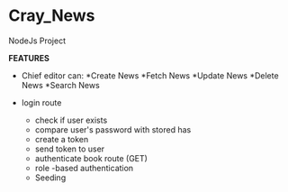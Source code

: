 # Cray_News
NodeJs Project

**FEATURES**
* Chief editor can:
    *Create News
    *Fetch News
    *Update News
    *Delete News
    *Search News

* login route
    * check if user exists
    * compare user's password with stored has
    * create a token
    * send token to user
    * authenticate book route (GET)
    * role -based authentication
    * Seeding
